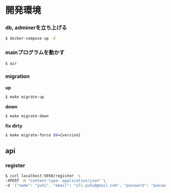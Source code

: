 # 開発環境

### db, adminerを立ち上げる
```sh
$ docker-compose up -d
```

### mainプログラムを動かす
```sh
$ air
```

### migration
**up**
```sh
$ make migrate-up
```

**down**
```sh
$ make migrate-down
```

**fix dirty**
```sh
$ make migrate-force $V={version}
```


## api

### register
```sh
$ curl localhost:5050/register  \
-XPOST -H "content-type: application/json" \
-d '{"name": "yuhi", "email": "s7i.yuhi@gmail.com", "password": "password"}'
```